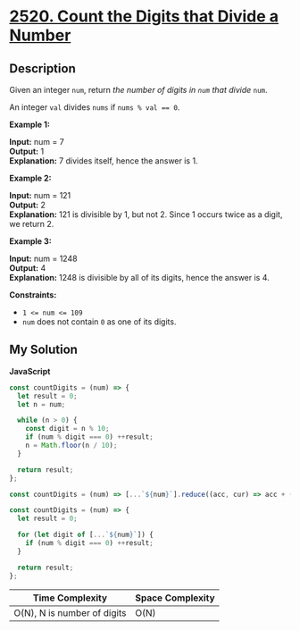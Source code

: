 # [2520. Count the Digits that Divide a Number](https://leetcode.com/problems/count-the-digits-that-divide-a-number)

## Description

Given an integer `num`, return _the number of digits in `num` that divide_ `num`.

An integer `val` divides `nums` if `nums % val == 0`.

**Example 1:**

**Input:** num = 7  
**Output:** 1  
**Explanation:** 7 divides itself, hence the answer is 1.

**Example 2:**

**Input:** num = 121  
**Output:** 2  
**Explanation:** 121 is divisible by 1, but not 2. Since 1 occurs twice as a digit, we return 2.

**Example 3:**

**Input:** num = 1248  
**Output:** 4  
**Explanation:** 1248 is divisible by all of its digits, hence the answer is 4.

**Constraints:**

- `1 <= num <= 109`
- `num` does not contain `0` as one of its digits.

## My Solution

**JavaScript**

```js
const countDigits = (num) => {
  let result = 0;
  let n = num;

  while (n > 0) {
    const digit = n % 10;
    if (num % digit === 0) ++result;
    n = Math.floor(n / 10);
  }

  return result;
};
```

```js
const countDigits = (num) => [...`${num}`].reduce((acc, cur) => acc + (num % cur === 0), 0);
```

```js
const countDigits = (num) => {
  let result = 0;

  for (let digit of [...`${num}`]) {
    if (num % digit === 0) ++result;
  }

  return result;
};
```

| Time Complexity             | Space Complexity |
| --------------------------- | ---------------- |
| O(N), N is number of digits | O(N)             |
